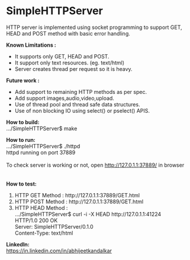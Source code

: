 # SimpleHTTPServer

HTTP server is implemented using socket programming to support GET, HEAD and POST method with basic error handling.

<b>Known Limitations :</b>
<ul>
<li>It supports only GET, HEAD and POST.</li>
<li>It support only text resources. (eg. text/html)</li>
<li>Server creates thread per request so it is heavy.</li>
</ul>

<b>Future work :</b>
<ul>
<li>Add support to remaining HTTP methods as per spec.</li>
<li>Add support images,audio,video,upload.</li>
<li>Use of thread pool and thread safe data structures.</li>
<li>Use of non blocking IO using select() or pselect() APIS.</li>
</ul>

<b>How to build:</b><br>
.../SimpleHTTPServer$ make

<b>How to run:</b><br>
.../SimpleHTTPServer$ ./httpd<br>
httpd running on port 37889<br><br>
To check server is working or not, open http://127.0.1.1:37889/ in browser<br>
<br><br>
<b>How to test:</b><br>
<ol>
<li>HTTP GET Method : http://127.0.1.1:37889/GET.html </li>
<li>HTTP POST Method : http://127.0.1.1:37889/GET.html </li>
<li>HTTP HEAD Method : <br>
.../SimpleHTTPServer$ curl -i -X HEAD  http://127.0.1.1:41224 <br>
HTTP/1.0 200 OK <br>
Server: SimpleHTTPServer/0.1.0 <br>
Content-Type: text/html<br>
</li>
</ol>

<b>LinkedIn:</b><br>
https://in.linkedin.com/in/abhijeetkandalkar